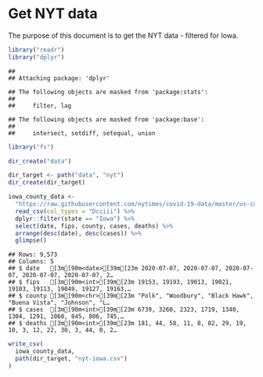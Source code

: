 Get NYT data
================

The purpose of this document is to get the NYT data - filtered for Iowa.

``` r
library("readr")
library("dplyr")
```

    ## 
    ## Attaching package: 'dplyr'

    ## The following objects are masked from 'package:stats':
    ## 
    ##     filter, lag

    ## The following objects are masked from 'package:base':
    ## 
    ##     intersect, setdiff, setequal, union

``` r
library("fs")
```

``` r
dir_create("data")

dir_target <- path("data", "nyt")
dir_create(dir_target)
```

``` r
iowa_county_data <- 
  "https://raw.githubusercontent.com/nytimes/covid-19-data/master/us-counties.csv" %>%
  read_csv(col_types = "Dcciii") %>%
  dplyr::filter(state == "Iowa") %>%
  select(date, fips, county, cases, deaths) %>%
  arrange(desc(date), desc(cases)) %>%
  glimpse()
```

    ## Rows: 9,573
    ## Columns: 5
    ## $ date   [3m[90m<date>[39m[23m 2020-07-07, 2020-07-07, 2020-07-07, 2020-07-07, 2020-07-07, 2…
    ## $ fips   [3m[90m<int>[39m[23m 19153, 19193, 19013, 19021, 19103, 19113, 19049, 19127, 19163,…
    ## $ county [3m[90m<chr>[39m[23m "Polk", "Woodbury", "Black Hawk", "Buena Vista", "Johnson", "L…
    ## $ cases  [3m[90m<int>[39m[23m 6739, 3260, 2323, 1719, 1340, 1304, 1291, 1060, 845, 806, 745,…
    ## $ deaths [3m[90m<int>[39m[23m 181, 44, 58, 11, 8, 82, 29, 19, 10, 3, 12, 22, 30, 3, 44, 0, 2…

``` r
write_csv(
  iowa_county_data,
  path(dir_target, "nyt-iowa.csv")
)
```
